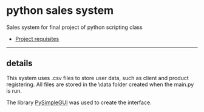 # python sales system
Sales system for final project of python scripting class

- [Project requisites](./docs/requisites.md)

---

## details

This system uses .csv files to store user data, such as client and product registering. All files are stored in the \data folder created when the main.py is run.

The library [PySimpleGUI](https://www.pysimplegui.org/en/latest/) was used to create the interface. 